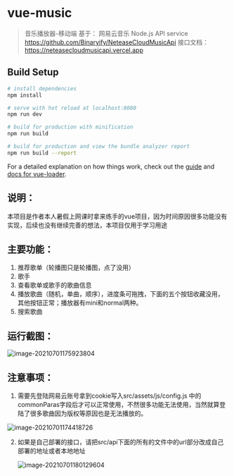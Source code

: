 # vue-music

> 音乐播放器-移动端
基于： 网易云音乐 Node.js API service
https://github.com/Binaryify/NeteaseCloudMusicApi
接口文档：https://neteasecloudmusicapi.vercel.app
## Build Setup

``` bash
# install dependencies
npm install

# serve with hot reload at localhost:8080
npm run dev

# build for production with minification
npm run build

# build for production and view the bundle analyzer report
npm run build --report
```

For a detailed explanation on how things work, check out the [guide](http://vuejs-templates.github.io/webpack/) and [docs for vue-loader](http://vuejs.github.io/vue-loader).

## 说明：

本项目是作者本人暑假上网课时拿来练手的vue项目，因为时间原因很多功能没有实现，后续也没有继续完善的想法，本项目仅用于学习用途

## 主要功能：

1. 推荐歌单（轮播图只是轮播图，点了没用）
2. 歌手
3. 查看歌单或歌手的歌曲信息
4. 播放歌曲（随机，单曲，顺序），进度条可拖拽，下面的五个按钮收藏没用，其他按钮正常；播放器有mini和normal两种。
5. 搜索歌曲

## 运行截图：

![image-20210701175923804](https://gitee.com/kzer/images/raw/master/img/20210701175924.png)

## 注意事项：

1. 需要先登陆网易云账号拿到cookie写入src/assets/js/config.js 中的commonParas字段后才可以正常使用，不然很多功能无法使用，当然就算登陆了很多歌曲因为版权等原因也是无法播放的。

![image-20210701174418726](https://gitee.com/kzer/images/raw/master/img/20210701174418.png)

2. 如果是自己部署的接口，请把src/api下面的所有的文件中的url部分改成自己部署的地址或者本地地址

   ![image-20210701180129604](https://gitee.com/kzer/images/raw/master/img/20210701180129.png)

